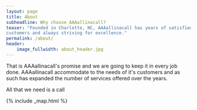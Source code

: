 ```yaml
---
layout: page
title: About
subheadline: Why choose AAAallinacall?
teaser: "Founded in Charlotte, NC, AAAallinacall has years of satisfied
customers and always striving for excellence."
permalink: /about/
header:
    image_fullwidth: about_header.jpg
---
```

That is AAAallinacall's promise and we are going to keep it in every job done.
AAAallinacall accommodate to the needs of it's customers and as such has
expanded the number of services offered over the years.

All that we need is a call

 {% include _map.html %}
